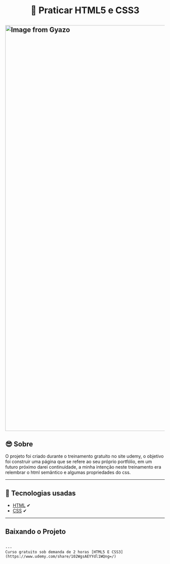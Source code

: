 <h1 align="center">
🎨 Praticar HTML5 e CSS3
</h1>



<a href="https://gyazo.com/cb269d2f095bbdffecc1527697ad2917"><img src="https://i.gyazo.com/cb269d2f095bbdffecc1527697ad2917.gif" alt="Image from Gyazo" width="1280"/></a>
---

## 😎 Sobre 
O projeto foi criado durante o treinamento gratuito no site udemy, o objetivo foi construir uma página que se refere ao seu próprio portfólio, em um futuro próximo darei continuidade, a minha intenção neste treinamento era relembrar o html semântico e algumas propriedades do css.


---


## 🚀 Tecnologias usadas
- [HTML](https://developer.mozilla.org/pt-BR/docs/Web/HTML) ✔
- [CSS](https://developer.mozilla.org/pt-BR/docs/Web/CSS) ✔

---

## Baixando o Projeto

```

---
Curso gratuito sob demanda de 2 horas [HTML5 E CSS3](https://www.udemy.com/share/102WgsAEYYdl1WQng=/)
